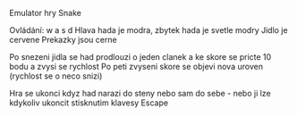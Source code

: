  Emulator hry Snake
 
 Ovládání: w a s d
 Hlava hada je modra, zbytek hada je svetle modry
 Jidlo je cervene
 Prekazky jsou cerne
 
 Po snezeni jidla se had prodlouzi o jeden clanek a ke skore se pricte 10 bodu a zvysi se rychlost
 Po peti zvyseni skore se objevi nova uroven (rychlost se o neco snizi)
 
 Hra se ukonci kdyz had narazi do steny nebo sam do sebe - nebo ji lze kdykoliv ukoncit stisknutim klavesy Escape

